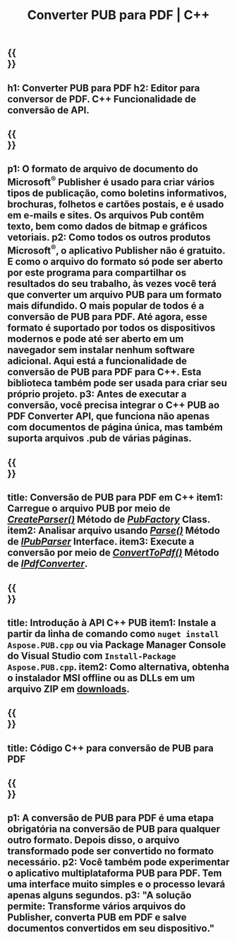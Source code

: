 ﻿---
translation: true
template: /_templates/conversion-child.md
title: Converter PUB para PDF | C++
description: Converta PUB para PDF usando a API C++ no Windows, Linux e Mac OS X. Funcionalidade de conversão do Publisher que é fácil de integrar em sua própria solução.
url: /cpp/conversion/pub-to-pdf/
metakeywords: pub para pdf c++, converter pub para pdf cpp, c++ pub para pdf, editor para pdf c++
family: pub
platformtag: cpp
feature: conversion
---

{{<section banner>}}
---
h1: Converter PUB para PDF
h2: Editor para conversor de PDF. С++ Funcionalidade de conversão de API.
---

{{<section overview>}}
---
p1: O formato de arquivo de documento do Microsoft<sup>®</sup> Publisher é usado para criar vários tipos de publicação, como boletins informativos, brochuras, folhetos e cartões postais, e é usado em e-mails e sites. Os arquivos Pub contêm texto, bem como dados de bitmap e gráficos vetoriais.
p2: Como todos os outros produtos Microsoft<sup>®</sup>, o aplicativo Publisher não é gratuito. E como o arquivo do formato só pode ser aberto por este programa para compartilhar os resultados do seu trabalho, às vezes você terá que converter um arquivo PUB para um formato mais difundido. O mais popular de todos é a conversão de PUB para PDF. Até agora, esse formato é suportado por todos os dispositivos modernos e pode até ser aberto em um navegador sem instalar nenhum software adicional. Aqui está a funcionalidade de conversão de PUB para PDF para C++. Esta biblioteca também pode ser usada para criar seu próprio projeto.
p3: Antes de executar a conversão, você precisa integrar o C++ PUB ao PDF Converter API, que funciona não apenas com documentos de página única, mas também suporta arquivos .pub de várias páginas.
---

{{<section feature1>}}
---
title: Conversão de PUB para PDF em C++
item1: Carregue o arquivo PUB por meio de [*CreateParser()*](https://reference.aspose.com/pub/cpp/class/aspose.pub.pub_factory#a88c04c4c35d45ee8febc7e1554d03c4b) Método de [*PubFactory*](https://reference.aspose.com/pub/cpp/class/aspose.pub.pub_factory) Class.
item2: Analisar arquivo usando [*Parse()*](https://reference.aspose.com/pub/cpp/class/aspose.pub.i_pub_parser#ae9fc7043f382a5b4a7b694f0fe477915) Método de [*IPubParser*](https://reference.aspose.com/pub/cpp/class/aspose.pub.i_pub_parser) Interface.
item3: Execute a conversão por meio de [*ConvertToPdf()*](https://reference.aspose.com/pub/cpp/class/aspose.pub.i_pdf_converter#acdea381bc8f2a2799e73a039b09ecdb5) Método de [*IPdfConverter*](https://reference.aspose.com/pub/cpp/class/aspose.pub.i_pdf_converter).
---

{{<section feature2>}}
---
title: Introdução à API C++ PUB
item1: Instale a partir da linha de comando como ```nuget install Aspose.PUB.cpp``` ou via Package Manager Console do Visual Studio com ```Install-Package Aspose.PUB.cpp```.
item2: Como alternativa, obtenha o instalador MSI offline ou as DLLs em um arquivo ZIP em [downloads](https://releases.aspose.com/pub/cpp).
---

{{<section codeexample>}}
---
title: Código C++ para conversão de PUB para PDF
---

{{<section summary>}}
---
p1: A conversão de PUB para PDF é uma etapa obrigatória na conversão de PUB para qualquer outro formato. Depois disso, o arquivo transformado pode ser convertido no formato necessário.
p2: Você também pode experimentar o aplicativo multiplataforma PUB para PDF. Tem uma interface muito simples e o processo levará apenas alguns segundos.
p3: "A solução permite: Transforme vários arquivos do Publisher, converta PUB em PDF e salve documentos convertidos em seu dispositivo."
---